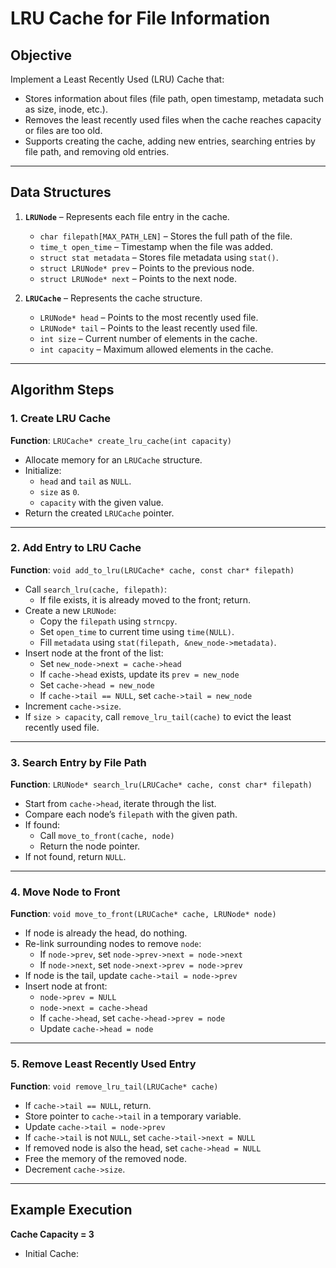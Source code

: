 # LRU Cache for File Information

## Objective
Implement a Least Recently Used (LRU) Cache that:
- Stores information about files (file path, open timestamp, metadata such as size, inode, etc.).
- Removes the least recently used files when the cache reaches capacity or files are too old.
- Supports creating the cache, adding new entries, searching entries by file path, and removing old entries.

---

## Data Structures

1. **`LRUNode`** – Represents each file entry in the cache.
   - `char filepath[MAX_PATH_LEN]` – Stores the full path of the file.
   - `time_t open_time` – Timestamp when the file was added.
   - `struct stat metadata` – Stores file metadata using `stat()`.
   - `struct LRUNode* prev` – Points to the previous node.
   - `struct LRUNode* next` – Points to the next node.

2. **`LRUCache`** – Represents the cache structure.
   - `LRUNode* head` – Points to the most recently used file.
   - `LRUNode* tail` – Points to the least recently used file.
   - `int size` – Current number of elements in the cache.
   - `int capacity` – Maximum allowed elements in the cache.

---

## Algorithm Steps

### 1. Create LRU Cache

**Function**: `LRUCache* create_lru_cache(int capacity)`

- Allocate memory for an `LRUCache` structure.
- Initialize:
  - `head` and `tail` as `NULL`.
  - `size` as `0`.
  - `capacity` with the given value.
- Return the created `LRUCache` pointer.

---

### 2. Add Entry to LRU Cache

**Function**: `void add_to_lru(LRUCache* cache, const char* filepath)`

- Call `search_lru(cache, filepath)`:
  - If file exists, it is already moved to the front; return.
- Create a new `LRUNode`:
  - Copy the `filepath` using `strncpy`.
  - Set `open_time` to current time using `time(NULL)`.
  - Fill `metadata` using `stat(filepath, &new_node->metadata)`.
- Insert node at the front of the list:
  - Set `new_node->next = cache->head`
  - If `cache->head` exists, update its `prev = new_node`
  - Set `cache->head = new_node`
  - If `cache->tail == NULL`, set `cache->tail = new_node`
- Increment `cache->size`.
- If `size > capacity`, call `remove_lru_tail(cache)` to evict the least recently used file.

---

### 3. Search Entry by File Path

**Function**: `LRUNode* search_lru(LRUCache* cache, const char* filepath)`

- Start from `cache->head`, iterate through the list.
- Compare each node’s `filepath` with the given path.
- If found:
  - Call `move_to_front(cache, node)`
  - Return the node pointer.
- If not found, return `NULL`.

---

### 4. Move Node to Front

**Function**: `void move_to_front(LRUCache* cache, LRUNode* node)`

- If node is already the head, do nothing.
- Re-link surrounding nodes to remove `node`:
  - If `node->prev`, set `node->prev->next = node->next`
  - If `node->next`, set `node->next->prev = node->prev`
- If node is the tail, update `cache->tail = node->prev`
- Insert node at front:
  - `node->prev = NULL`
  - `node->next = cache->head`
  - If `cache->head`, set `cache->head->prev = node`
  - Update `cache->head = node`

---

### 5. Remove Least Recently Used Entry

**Function**: `void remove_lru_tail(LRUCache* cache)`

- If `cache->tail == NULL`, return.
- Store pointer to `cache->tail` in a temporary variable.
- Update `cache->tail = node->prev`
- If `cache->tail` is not `NULL`, set `cache->tail->next = NULL`
- If removed node is also the head, set `cache->head = NULL`
- Free the memory of the removed node.
- Decrement `cache->size`.

---

## Example Execution

**Cache Capacity = 3**

- Initial Cache:
